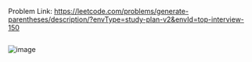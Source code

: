 Problem Link: https://leetcode.com/problems/generate-parentheses/description/?envType=study-plan-v2&envId=top-interview-150

```

```

![image](https://github.com/user-attachments/assets/7b436c28-a52e-4e2a-a73f-546226b62d72)
